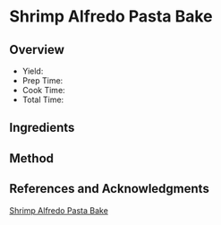 # Shrimp Alfredo Pasta Bake

## Overview

- Yield:
- Prep Time:
- Cook Time:
- Total Time:

## Ingredients


## Method



## References and Acknowledgments

[Shrimp Alfredo Pasta Bake](http://damndelicious.net/2014/08/06/shrimp-alfredo-pasta-bake/)
